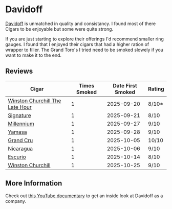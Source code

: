 # Davidoff

[Davidoff](https://us.davidoffgeneva.com/) is unmatched in quality and consistancy. I found most of there Cigars to be enjoyable but some were quite strong. 

If you are just starting to explore their offerings I'd recommend smaller ring gauges. I found that I enjoyed their cigars that had a higher ration of wrapper to filler. The Grand Toro's I tried need to be smoked slowely if you want to make it to the end.

## Reviews

| Cigar | Times Smoked | Date First Smoked | Rating |
|-------|--------------|-------------------|--------|
| [Winston Churchill The Late Hour](winston-churchill-the-late-hour.md) | 1 | 2025-09-20 | 8/10* |
| [Signature](signature.md) | 1 | 2025-09-21 | 8/10 |
| [Millennium](millennium.md) | 1 | 2025-09-27 | 9/10 |
| [Yamasa](yamasa.md) | 1 | 2025-09-28 | 9/10 |
| [Grand Cru](grand-cru.md) | 1 | 2025-10-05 | 10/10 |
| [Nicaragua](nicaragua.md) | 1 | 2025-10-06 | 9/10 |
| [Escurio](escurio.md) | 1 | 2025-10-14 | 8/10 |
| [Winston Churchill](winston-churchill.md) | 1 | 2025-10-25 | 9/10 |

## More Information

Check out [this YouTube documentary](https://youtu.be/_mGFeOwjfbs) to get an inside look at Davidoff as a company. 